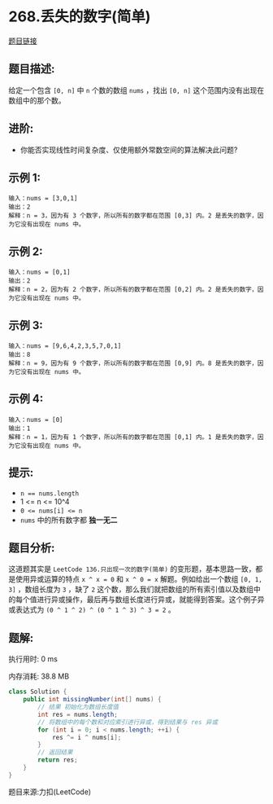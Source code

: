 # 268.丢失的数字(简单)

[题目链接](https://leetcode-cn.com/problems/missing-number/)

## 题目描述:

给定一个包含 `[0, n]` 中 `n` 个数的数组 `nums` ，找出 `[0, n]` 这个范围内没有出现在数组中的那个数。

## 进阶:
- 你能否实现线性时间复杂度、仅使用额外常数空间的算法解决此问题?

## 示例 1:

```
输入：nums = [3,0,1]
输出：2
解释：n = 3，因为有 3 个数字，所以所有的数字都在范围 [0,3] 内。2 是丢失的数字，因为它没有出现在 nums 中。
```

## 示例 2:

```
输入：nums = [0,1]
输出：2
解释：n = 2，因为有 2 个数字，所以所有的数字都在范围 [0,2] 内。2 是丢失的数字，因为它没有出现在 nums 中。
```

## 示例 3:

```
输入：nums = [9,6,4,2,3,5,7,0,1]
输出：8
解释：n = 9，因为有 9 个数字，所以所有的数字都在范围 [0,9] 内。8 是丢失的数字，因为它没有出现在 nums 中。
```

## 示例 4:

```
输入：nums = [0]
输出：1
解释：n = 1，因为有 1 个数字，所以所有的数字都在范围 [0,1] 内。1 是丢失的数字，因为它没有出现在 nums 中。
```

## 提示:
- `n == nums.length`
- 1 <= n <= 10^4
- `0 <= nums[i] <= n`
- `nums` 中的所有数字都 **独一无二**

## 题目分析:

这道题其实是 `LeetCode 136.只出现一次的数字(简单)` 的变形题，基本思路一致，都是使用异或运算的特点 `x ^ x = 0` 和 `x ^ 0 = x` 解题。例如给出一个数组 `[0, 1, 3]` ，数组长度为 `3` ，缺了 `2` 这个数，那么我们就把数组的所有索引值以及数组中的每个值进行异或操作，最后再与数组长度进行异或，就能得到答案。这个例子异或表达式为 `(0 ^ 1 ^ 2) ^ (0 ^ 1 ^ 3) ^ 3 = 2` 。

## 题解:

执行用时: 0 ms

内存消耗: 38.8 MB

```java
class Solution {
    public int missingNumber(int[] nums) {
        // 结果 初始化为数组长度值
        int res = nums.length;
        // 将数组中的每个数和对应索引进行异或，得到结果与 res 异或
        for (int i = 0; i < nums.length; ++i) {
            res ^= i ^ nums[i];
        }
        // 返回结果
        return res;
    }
}
```

题目来源:力扣(LeetCode)
